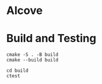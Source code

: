 # Alcove
# Build and Testing
``` 
cmake -S . -B build
cmake --build build
```

```
cd build
ctest
```